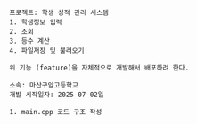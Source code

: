     프로젝트: 학생 성적 관리 시스템
    1. 학생정보 입력
    2. 조회
    3. 등수 계산
    4. 파일저장 및 불러오기

    위 기능 (feature)을 자체적으로 개발해서 배포하려 한다.

    소속: 마산구암고등학교
    개발 시작일자: 2025-07-02일

    1. main.cpp 코드 구조 작성
    

    

